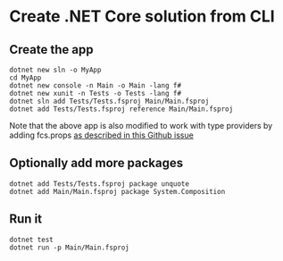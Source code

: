 # Create .NET Core solution from CLI

## Create the app
    dotnet new sln -o MyApp
    cd MyApp
    dotnet new console -n Main -o Main -lang f#
    dotnet new xunit -n Tests -o Tests -lang f#
    dotnet sln add Tests/Tests.fsproj Main/Main.fsproj
    dotnet add Tests/Tests.fsproj reference Main/Main.fsproj

Note that the above app is also modified to work with type providers by adding fcs.props [as described in this Github issue](https://github.com/Microsoft/visualfsharp/issues/3303)

## Optionally add more packages
    dotnet add Tests/Tests.fsproj package unquote
    dotnet add Main/Main.fsproj package System.Composition
 
## Run it
    dotnet test
    dotnet run -p Main/Main.fsproj